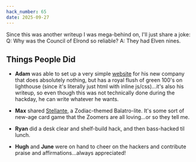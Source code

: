 ```yaml
---
hack_number: 65
date: 2025-09-27
---
```


Since this was another writeup I was mega-behind on, I'll just share a joke:
Q: Why was the Council of Elrond so reliable?
A: They had Elven nines.

## Things People Did

- **Adam** was able to set up a very simple [website](https://teched.space/) for his new company that does absolutely nothing, but has a royal flush of green 100's on lighthouse (since it's literally just html with inline js/css)...it's also his writeup, so even though this was not technically done during the hackday, he can write whatever he wants.

- **Max** shared [Stellante](https://omgmog.net/stellante/), a Zodiac-themed Balatro-lite. It's some sort of new-age card game that the Zoomers are all loving...or so they tell me.

- **Ryan** did a desk clear and shelf-build hack, and then bass-hacked til lunch.

- **Hugh** and **June** were on hand to cheer on the hackers and contribute praise and affirmations...always appreciated!
